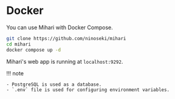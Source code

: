 # Docker

You can use Mihari with Docker Compose.

```bash
git clone https://github.com/ninoseki/mihari
cd mihari
docker compose up -d
```

Mihari's web app is running at `localhost:9292`.

!!! note

    - PostgreSQL is used as a database.
    - `.env` file is used for configuring environment variables.
